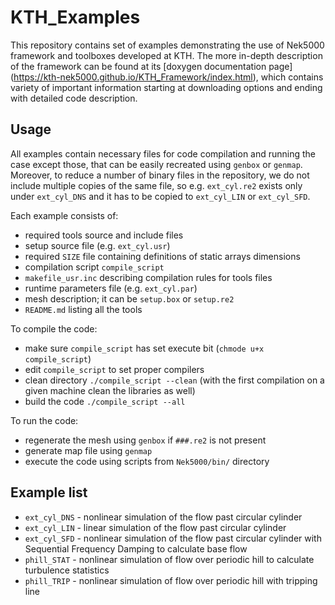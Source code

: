 # KTH_Examples

This repository contains set of examples demonstrating the use of Nek5000 framework and toolboxes developed at KTH.
The more in-depth description of the framework can be found at its [doxygen documentation page]
(https://kth-nek5000.github.io/KTH_Framework/index.html), which contains variety of important information starting at
downloading options and ending with detailed code description.

## Usage

All examples contain necessary files for code compilation and running the case except those, that can be easily recreated
using `genbox` or `genmap`. Moreover, to reduce a number of binary files in the repository, we do not include multiple copies
of the same file, so e.g. `ext_cyl.re2` exists only under `ext_cyl_DNS` and it has to be copied to `ext_cyl_LIN` or `ext_cyl_SFD`.

Each example consists of:
* required tools source and include files
* setup source file (e.g. `ext_cyl.usr`)
* required `SIZE` file containing definitions of static arrays dimensions
* compilation script `compile_script`
* `makefile_usr.inc` describing compilation rules for tools files
* runtime parameters file (e.g. `ext_cyl.par`)
* mesh description; it can be `setup.box` or `setup.re2`
* `README.md` listing all the tools

To compile the code:
* make sure `compile_script` has set execute bit (`chmode u+x compile_script`)
* edit `compile_script` to set proper compilers
* clean directory `./compile_script --clean` (with the first compilation on a given machine clean the libraries as well)
* build the code `./compile_script --all`

To run the code:
* regenerate the mesh using `genbox` if `###.re2` is not present
* generate map file using `genmap`
* execute the code using scripts from `Nek5000/bin/` directory

## Example list
* `ext_cyl_DNS` - nonlinear simulation of the flow past circular cylinder
* `ext_cyl_LIN` - linear simulation of the flow past circular cylinder
* `ext_cyl_SFD` - nonlinear simulation of the flow past circular cylinder with Sequential Frequency Damping to calculate base flow
* `phill_STAT`  - nonlinear simulation of flow over periodic hill to calculate turbulence statistics
* `phill_TRIP`  - nonlinear simulation of flow over periodic hill with tripping line